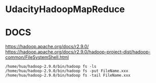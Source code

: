 # UdacityHadoopMapReduce

# DOCS
https://hadoop.apache.org/docs/r2.9.0/
https://hadoop.apache.org/docs/r2.9.0/hadoop-project-dist/hadoop-common/FileSystemShell.html

```
/home/hua/hadoop-2.9.0/bin/hadoop fs -ls
/home/hua/hadoop-2.9.0/bin/hadoop fs -put FileName.xxx
/home/hua/hadoop-2.9.0/bin/hadoop fs -tail FileName.xxx
```
